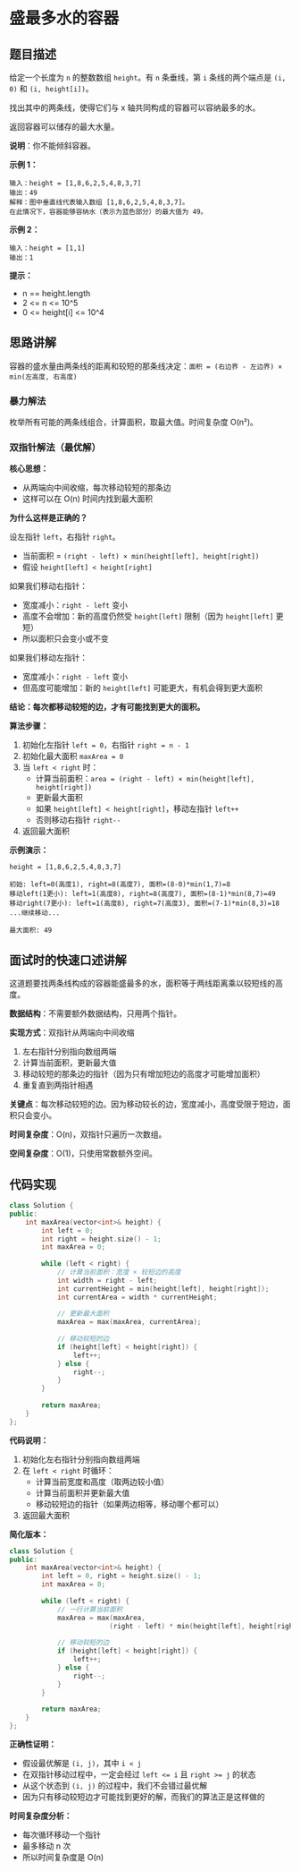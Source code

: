# 盛最多水的容器

## 题目描述

给定一个长度为 `n` 的整数数组 `height`。有 `n` 条垂线，第 `i` 条线的两个端点是 `(i, 0)` 和 `(i, height[i])`。

找出其中的两条线，使得它们与 x 轴共同构成的容器可以容纳最多的水。

返回容器可以储存的最大水量。

**说明**：你不能倾斜容器。

**示例 1：**
```
输入：height = [1,8,6,2,5,4,8,3,7]
输出：49 
解释：图中垂直线代表输入数组 [1,8,6,2,5,4,8,3,7]。
在此情况下，容器能够容纳水（表示为蓝色部分）的最大值为 49。
```

**示例 2：**
```
输入：height = [1,1]
输出：1
```

**提示：**
- n == height.length
- 2 <= n <= 10^5
- 0 <= height[i] <= 10^4

## 思路讲解

容器的盛水量由两条线的距离和较短的那条线决定：`面积 = (右边界 - 左边界) × min(左高度, 右高度)`

### 暴力解法
枚举所有可能的两条线组合，计算面积，取最大值。时间复杂度 O(n²)。

### 双指针解法（最优解）

**核心思想：**
- 从两端向中间收缩，每次移动较短的那条边
- 这样可以在 O(n) 时间内找到最大面积

**为什么这样是正确的？**

设左指针 `left`，右指针 `right`。
- 当前面积 = `(right - left) × min(height[left], height[right])`
- 假设 `height[left] < height[right]`

如果我们移动右指针：
- 宽度减小：`right - left` 变小
- 高度不会增加：新的高度仍然受 `height[left]` 限制（因为 `height[left]` 更短）
- 所以面积只会变小或不变

如果我们移动左指针：
- 宽度减小：`right - left` 变小
- 但高度可能增加：新的 `height[left]` 可能更大，有机会得到更大面积

**结论：每次都移动较短的边，才有可能找到更大的面积。**

**算法步骤：**
1. 初始化左指针 `left = 0`，右指针 `right = n - 1`
2. 初始化最大面积 `maxArea = 0`
3. 当 `left < right` 时：
   - 计算当前面积：`area = (right - left) × min(height[left], height[right])`
   - 更新最大面积
   - 如果 `height[left] < height[right]`，移动左指针 `left++`
   - 否则移动右指针 `right--`
4. 返回最大面积

**示例演示：**
```
height = [1,8,6,2,5,4,8,3,7]

初始: left=0(高度1), right=8(高度7), 面积=(8-0)*min(1,7)=8
移动left(1更小): left=1(高度8), right=8(高度7), 面积=(8-1)*min(8,7)=49
移动right(7更小): left=1(高度8), right=7(高度3), 面积=(7-1)*min(8,3)=18
...继续移动...

最大面积: 49
```

## 面试时的快速口述讲解

这道题要找两条线构成的容器能盛最多的水，面积等于两线距离乘以较短线的高度。

**数据结构**：不需要额外数据结构，只用两个指针。

**实现方式**：双指针从两端向中间收缩
1. 左右指针分别指向数组两端
2. 计算当前面积，更新最大值
3. 移动较短的那条边的指针（因为只有增加短边的高度才可能增加面积）
4. 重复直到两指针相遇

**关键点**：每次移动较短的边。因为移动较长的边，宽度减小，高度受限于短边，面积只会变小。

**时间复杂度**：O(n)，双指针只遍历一次数组。

**空间复杂度**：O(1)，只使用常数额外空间。

## 代码实现

```cpp
class Solution {
public:
    int maxArea(vector<int>& height) {
        int left = 0;
        int right = height.size() - 1;
        int maxArea = 0;
        
        while (left < right) {
            // 计算当前面积：宽度 × 较短边的高度
            int width = right - left;
            int currentHeight = min(height[left], height[right]);
            int currentArea = width * currentHeight;
            
            // 更新最大面积
            maxArea = max(maxArea, currentArea);
            
            // 移动较短的边
            if (height[left] < height[right]) {
                left++;
            } else {
                right--;
            }
        }
        
        return maxArea;
    }
};
```

**代码说明：**
1. 初始化左右指针分别指向数组两端
2. 在 `left < right` 时循环：
   - 计算当前宽度和高度（取两边较小值）
   - 计算当前面积并更新最大值
   - 移动较短边的指针（如果两边相等，移动哪个都可以）
3. 返回最大面积

**简化版本：**
```cpp
class Solution {
public:
    int maxArea(vector<int>& height) {
        int left = 0, right = height.size() - 1;
        int maxArea = 0;
        
        while (left < right) {
            // 一行计算当前面积
            maxArea = max(maxArea, 
                         (right - left) * min(height[left], height[right]));
            
            // 移动较短的边
            if (height[left] < height[right]) {
                left++;
            } else {
                right--;
            }
        }
        
        return maxArea;
    }
};
```

**正确性证明：**
- 假设最优解是 `(i, j)`，其中 `i < j`
- 在双指针移动过程中，一定会经过 `left <= i` 且 `right >= j` 的状态
- 从这个状态到 `(i, j)` 的过程中，我们不会错过最优解
- 因为只有移动较短边才可能找到更好的解，而我们的算法正是这样做的

**时间复杂度分析：**
- 每次循环移动一个指针
- 最多移动 n 次
- 所以时间复杂度是 O(n)

